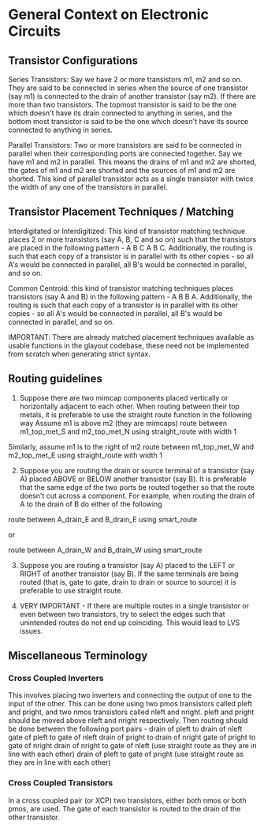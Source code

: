 # General Context on Electronic Circuits

## Transistor Configurations 

Series Transistors: Say we have 2 or more transistors m1, m2 and so on. They are said to be connected in series when the source of one transistor (say m1) is connected to the drain of another transistor (say m2). If there are more than two transistors. The topmost transistor is said to be the one which doesn't have its drain connected to anything in series, and the bottom most transistor is said to be the one which doesn't have its source connected to anything in series. 

Parallel Transistors: Two or more transistors are said to be connected in parallel when their corresponding ports are connected together. Say we have m1 and m2 in parallel. This means the drains of m1 and m2 are shorted, the gates of m1 and m2 are shorted and the sources of m1 and m2 are shorted. This kind of parallel transistor acts as a single transistor with twice the width of any one of the transistors in parallel. 

## Transistor Placement Techniques / Matching

Interdigitated or Interdigitized: This kind of transistor matching technique places 2 or more transistors (say A, B, C and so on) such that the transistors are placed in the following pattern - A B C A B C. Additionally, the routing is such that each copy of a transistor is in parallel with its other copies - so all A's would be connected in parallel, all B's would be connected in parallel, and so on. 

Common Centroid: this kind of transistor matching techniques places transistors (say A and B) in the following pattern - A B B A. Additionally, the routing is such that each copy of a transistor is in parallel with its other copies - so all A's would be connected in parallel, all B's would be connected in parallel, and so on. 

IMPORTANT: There are already matched placement techniques available as usable functions in the glayout codebase, these need not be implemented from scratch when generating strict syntax. 

## Routing guidelines 
1. Suppose there are two mimcap components placed vertically or horizontally adjacent to each other. When routing between their top metals, it is preferable to use the straight route function in the following way
Assume m1 is above m2 (they are mimcaps)
route between m1_top_met_S and m2_top_met_N using straight_route with width 1

Similarly, assume m1 is to the right of m2
route between m1_top_met_W and m2_top_met_E using straight_route with width 1

2. Suppose you are routing the drain or source terminal of a transistor (say A) placed ABOVE or BELOW another transistor (say B). It is preferable that the same edge of the two ports be routed together so that the route doesn't cut across a component. For example, when routing the drain of A to the drain of B do either of the following 

route between A_drain_E and B_drain_E using smart_route

or 

route between A_drain_W and B_drain_W using smart_route

3. Suppose you are routing a transistor (say A) placed to the LEFT or RIGHT of another transistor (say B). If the same terminals are being routed (that is, gate to gate, drain to drain or source to source) it is preferable to use straight route.

4. VERY IMPORTANT - If there are multiple routes in a single transistor or even between two transistors, try to select the edges such that unintended routes do not end up coinciding. This would lead to LVS issues. 


## Miscellaneous Terminology

### Cross Coupled Inverters 
This involves placing two inverters and connecting the output of one to the input of the other. This can be done using two pmos transistors called pleft and pright, and two nmos transistors called nleft and nright. pleft and pright should be moved above nleft and nright respectively. Then routing should be done between the following port pairs - 
drain of pleft to drain of nleft
gate of pleft to gate of nleft
drain of pright to drain of nright
gate of pright to gate of nright
drain of nright to gate of nleft (use straight route as they are in line with each other)
drain of pleft to gate of pright (use straight route as they are in line with each other)

### Cross Coupled Transistors 
In a cross coupled pair (or XCP) two transistors, either both nmos or both pmos, are used. The gate of each transistor is routed to the drain of the other transistor.   